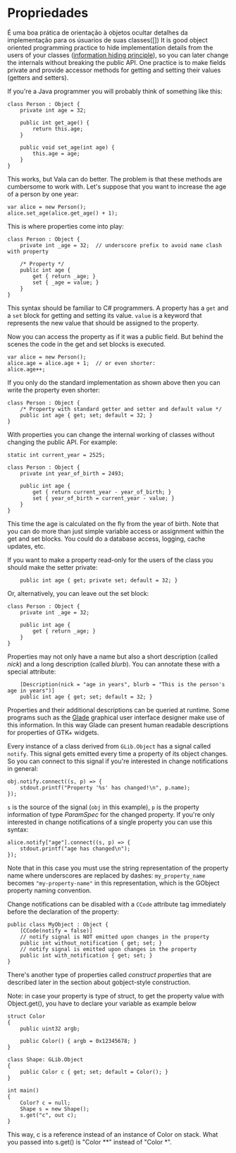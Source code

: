 # Propriedades

É uma boa prática de orientação à objetos ocultar detalhes da implementação para os úsuarios de suas classes([])
It is good object oriented programming practice to hide implementation details from the users of your classes ([information hiding principle](http://en.wikipedia.org/wiki/Information_hiding)), so you can later change the internals without breaking the public API. One practice is to make fields private and provide accessor methods for getting and setting their values (getters and setters).

If you're a Java programmer you will probably think of something like this:

```vala
class Person : Object {
    private int age = 32;

    public int get_age() {
        return this.age;
    }

    public void set_age(int age) {
        this.age = age;
    }
}
```

This works, but Vala can do better. The problem is that these methods are cumbersome to work with. Let's suppose that you want to increase the age of a person by one year:

```vala
var alice = new Person();
alice.set_age(alice.get_age() + 1);
```

This is where properties come into play:

```vala
class Person : Object {
    private int _age = 32;  // underscore prefix to avoid name clash with property

    /* Property */
    public int age {
        get { return _age; }
        set { _age = value; }
    }
}
```

This syntax should be familiar to C\# programmers. A property has a `get` and a `set` block for getting and setting its value. `value` is a keyword that represents the new value that should be assigned to the property.

Now you can access the property as if it was a public field. But behind the scenes the code in the get and set blocks is executed.

```vala
var alice = new Person();
alice.age = alice.age + 1;  // or even shorter:
alice.age++;
```

If you only do the standard implementation as shown above then you can write the property even shorter:

```vala
class Person : Object {
    /* Property with standard getter and setter and default value */
    public int age { get; set; default = 32; }
}
```

With properties you can change the internal working of classes without changing the public API. For example:

```vala
static int current_year = 2525;

class Person : Object {
    private int year_of_birth = 2493;

    public int age {
        get { return current_year - year_of_birth; }
        set { year_of_birth = current_year - value; }
    }
}
```

This time the age is calculated on the fly from the year of birth. Note that you can do more than just simple variable access or assignment within the get and set blocks. You could do a database access, logging, cache updates, etc.

If you want to make a property read-only for the users of the class you should make the setter private:


```vala
    public int age { get; private set; default = 32; }
```

Or, alternatively, you can leave out the set block:

```vala
class Person : Object {
    private int _age = 32;

    public int age {
        get { return _age; }
    }
}
```

Properties may not only have a name but also a short description (called *nick*) and a long description (called *blurb*). You can annotate these with a special attribute:

```vala
    [Description(nick = "age in years", blurb = "This is the person's age in years")]
    public int age { get; set; default = 32; }
```

Properties and their additional descriptions can be queried at runtime. Some programs such as the [Glade](http://glade.gnome.org/) graphical user interface designer make use of this information. In this way Glade can present human readable descriptions for properties of GTK+ widgets.

Every instance of a class derived from `GLib.Object` has a signal called `notify`. This signal gets emitted every time a property of its object changes. So you can connect to this signal if you're interested in change notifications in general:

```vala
obj.notify.connect((s, p) => {
    stdout.printf("Property '%s' has changed!\n", p.name);
});
```

`s` is the source of the signal (`obj` in this example), `p` is the property information of type *ParamSpec*
for the changed property. If you're only interested in change notifications of a single property you can use this syntax:

```vala
alice.notify["age"].connect((s, p) => {
    stdout.printf("age has changed\n");
});
```

Note that in this case you must use the string representation of the property name where underscores are replaced by dashes: `my_property_name` becomes `"my-property-name"` in this representation, which is the GObject property naming convention.

Change notifications can be disabled with a `CCode` attribute tag immediately before the declaration of the property:


```vala
public class MyObject : Object {
    [CCode(notify = false)]
    // notify signal is NOT emitted upon changes in the property
    public int without_notification { get; set; }
    // notify signal is emitted upon changes in the property
    public int with_notification { get; set; }
}
```

There's another type of properties called *construct properties* that are described later in the section about gobject-style construction.

Note: in case your property is type of struct, to get the property value with Object.get(), you have to declare your variable as example below

```vala
struct Color
{
    public uint32 argb;

    public Color() { argb = 0x12345678; }
}

class Shape: GLib.Object
{
    public Color c { get; set; default = Color(); }
}

int main()
{
    Color? c = null;
    Shape s = new Shape();
    s.get("c", out c);
}
```

This way, c is a reference instead of an instance of Color on stack. What you passed into s.get() is "Color \*\*" instead of "Color \*".
